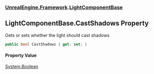 ### [UnrealEngine.Framework](./UnrealEngine-Framework.md 'UnrealEngine.Framework').[LightComponentBase](./LightComponentBase.md 'UnrealEngine.Framework.LightComponentBase')
## LightComponentBase.CastShadows Property
Gets or sets whether the light should cast shadows  
```csharp
public bool CastShadows { get; set; }
```
#### Property Value
[System.Boolean](https://docs.microsoft.com/en-us/dotnet/api/System.Boolean 'System.Boolean')  
